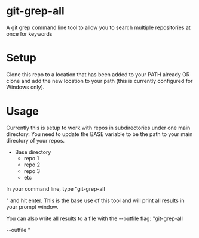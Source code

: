 # git-grep-all
A git grep command line tool to allow you to search multiple repositories at once for keywords

# Setup
Clone this repo to a location that has been added to your PATH already OR clone and add the new location to your path (this is currently configured for Windows only).

# Usage
Currently this is setup to work with repos in subdirectories under one main directory.
You need to update the BASE variable to be the path to your main directory of your repos.

- Base directory
  - repo 1
  - repo 2
  - repo 3
  - etc
 
In your command line, type "git-grep-all <search term>" and hit enter. This is the base use of this tool and will print all results in your prompt window.

You can also write all results to a file with the --outfile flag: "git-grep-all <search term> --outfile <fileName>"

